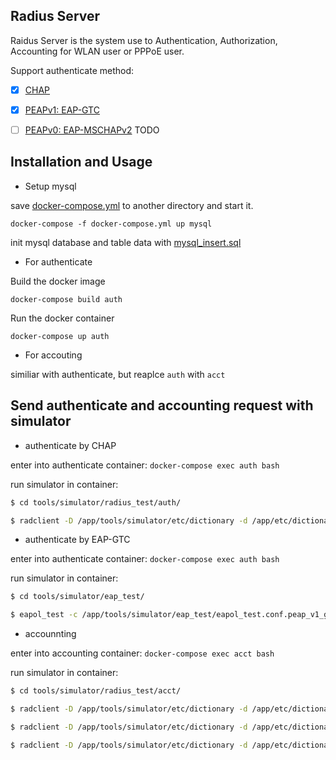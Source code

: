 ## Radius Server
Raidus Server is the system use to Authentication, Authorization, Accounting for WLAN user or PPPoE user.

Support authenticate method:

- [x] [CHAP](https://tools.ietf.org/search/rfc1994)

- [x] [PEAPv1: EAP-GTC](https://tools.ietf.org/html/draft-josefsson-pppext-eap-tls-eap-05)

- [ ] [PEAPv0: EAP-MSCHAPv2](https://tools.ietf.org/html/draft-kamath-pppext-peapv0-00) TODO


## Installation and Usage
- Setup mysql

save [docker-compose.yml](https://github.com/zeroleo12345/restful_server/blob/master/docker-compose.yml) to another directory and start it.

`docker-compose -f docker-compose.yml up mysql`

init mysql database and table data with [mysql_insert.sql](https://github.com/zeroleo12345/radius_server/blob/feature/add_docker/data/db/mysql_insert.sql)

- For authenticate

Build the docker image

`docker-compose build auth`

Run the docker container

`docker-compose up auth`

- For accouting

similiar with authenticate, but reaplce `auth` with `acct`


## Send authenticate and accounting request with simulator
- authenticate by CHAP

enter into authenticate container: `docker-compose exec auth bash`

run simulator in container:

```bash
$ cd tools/simulator/radius_test/auth/

$ radclient -D /app/tools/simulator/etc/dictionary -d /app/etc/dictionary 127.0.0.1:1812  auth  'testing123'  < /app/tools/simulator/radius_test/auth/chap.conf
```

- authenticate by EAP-GTC

enter into authenticate container: `docker-compose exec auth bash`

run simulator in container:

```bash
$ cd tools/simulator/eap_test/

$ eapol_test -c /app/tools/simulator/eap_test/eapol_test.conf.peap_v1_gtc -a 127.0.0.1 -p 1812 -s testing123 -r 0
```

- accounnting

enter into accounting container: `docker-compose exec acct bash`

run simulator in container:

```bash
$ cd tools/simulator/radius_test/acct/

$ radclient -D /app/tools/simulator/etc/dictionary -d /app/etc/dictionary 127.0.0.1:1813  acct  'testing123'  < /app/tools/simulator/radius_test/acct/i.conf

$ radclient -D /app/tools/simulator/etc/dictionary -d /app/etc/dictionary 127.0.0.1:1813  acct  'testing123'  < /app/tools/simulator/radius_test/acct/u.conf

$ radclient -D /app/tools/simulator/etc/dictionary -d /app/etc/dictionary 127.0.0.1:1813  acct  'testing123'  < /app/tools/simulator/radius_test/acct/t.conf
```
